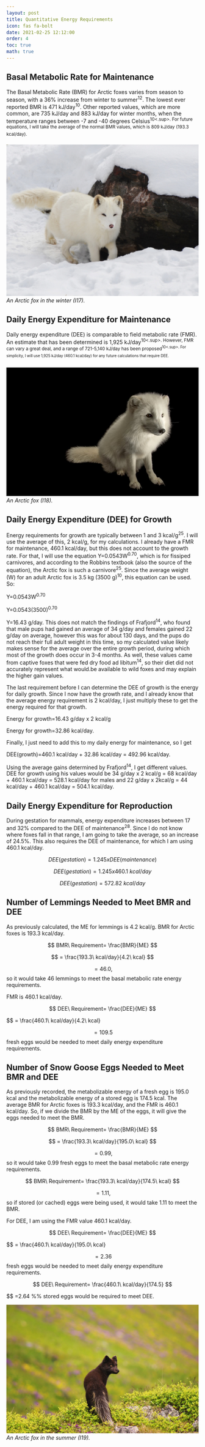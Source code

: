 ```yaml
---
layout: post
title: Quantitative Energy Requirements
icon: fas fa-bolt
date: 2021-02-25 12:12:00
order: 4
toc: true
math: true
---
```

## Basal Metabolic Rate for Maintenance
The Basal Metabolic Rate (BMR) for Arctic foxes varies from season to season, with a 36% increase from winter to summer<sup>12</sup>. The lowest ever reported BMR is 471 kJ/day<sup>10</sup>. Other reported values, which are more common, are 735 kJ/day and 883 kJ/day for winter months, when the temperature ranges between -7 and -40 degrees Celsius<sup>10<.sup>. For future equations, I will take the average of the normal BMR values, which is 809 kJ/day (193.3 kcal/day).

![Winter](/assets/img/WinterFox.jpg)
_An Arctic fox in the winter (I17)._

## Daily Energy Expenditure for Maintenance
Daily energy expenditure (DEE) is comparable to field metabolic rate (FMR). An estimate that has been determined is 1,925 kJ/day<sup>10<.sup>. However, FMR can vary a great deal, and a range of 721-5,140 kJ/day has been proposed<sup>10<.sup>. For simplicity, I will use 1,925 kJ/day (460.1 kcal/day) for any future calculations that require DEE.

![Sitting Fox](/assets/img/AnotherFox.jpg)
_An Arctic fox (I18)._

## Daily Energy Expenditure (DEE) for Growth
Energy requirements for growth are typically between 1 and 3 kcal/g<sup>25</sup>. I will use the average of this, 2 kcal/g, for my calculations. I already have a FMR for maintenance, 460.1 kcal/day, but this does not account to the growth rate. For that, I will use the equation Y=0.0543W<sup>0.70</sup>, which is for fissiped carnivores, and according to the Robbins textbook (also the source of the equation), the Arctic fox is such a carnivore<sup>25</sup>. Since the average weight (W) for an adult Arctic fox is 3.5 kg (3500 g)<sup>10</sup>, this equation can be used. So:

Y=0.0543W<sup>0.70</sup>

Y=0.0543(3500)<sup>0.70</sup>

Y=16.43 g/day. This does not match the findings of Frafjord<sup>14</sup>, who found that male pups had gained an average of 34 g/day and females gained 22 g/day on average, however this was for about 130 days, and the pups do not reach their full adult weight in this time, so my calculated value likely makes sense for the average over the entire growth period, during which most of the growth does occur in 3-4 months. As well, these values came from captive foxes that were fed dry food ad libitum<sup>14</sup>, so their diet did not accurately represent what would.be available to wild foxes and may explain the higher gain values.

The last requirement before I can determine the DEE of growth is the energy for daily growth. Since I now have the growth rate, and I already know that the average energy requirement is 2 kcal/day, I just multiply these to get the energy required for that growth.

Energy for growth=16.43 g/day x 2 kcal/g

Energy for growth=32.86 kcal/day.

Finally, I just need to add this to my daily energy for maintenance, so I get

DEE(growth)=460.1 kcal/day + 32.86 kcal/day = 492.96 kcal/day.

Using the average gains determined by Frafjord<sup>14</sup>, I get different values. DEE for growth using his values would be 34 g/day x 2 kcal/g = 68 kcal/day + 460.1 kcal/day = 528.1 kcal/day for males and 22 g/day x 2kcal/g = 44 kcal/day + 460.1 kcal/day = 504.1 kcal/day.
## Daily Energy Expenditure for Reproduction
During gestation for mammals, energy expenditure increases between 17 and 32% compared to the DEE of maintenance<sup>28</sup>. Since I do not know where foxes fall in that range, I am going to take the average, so an increase of 24.5%. This also requires the DEE of maintenance, for which I am using 460.1 kcal/day.

$$ DEE(gestation)=1.245xDEE(maintenance) $$

$$ DEE(gestation)=1.245x460.1\ kcal/day $$

$$ DEE(gestation)=572.82\ kcal/day $$

## Number of Lemmings Needed to Meet BMR and DEE
As previously calculated, the ME for lemmings is 4.2 kcal/g. BMR for Arctic foxes is 193.3 kcal/day.

$$ BMR\ Requirement= \frac{BMR}{ME} $$

$$ = \frac{193.3\ kcal/day}{4.2\ kcal} $$

$$ =46.0, $$ so it would take 46 lemmings to meet the basal metabolic rate energy requirements.

FMR is 460.1 kcal/day.

$$ DEE\ Requirement= \frac{DEE}{ME} $$

$$ = \frac{460.1\ kcal/day}{4.2\ kcal}

$$ =109.5 $$ fresh eggs would be needed to meet daily energy expenditure requirements.
## Number of Snow Goose Eggs Needed to Meet BMR and DEE
As previously recorded, the metabolizable energy of a fresh egg is 195.0 kcal and the metabolizable energy of a stored egg is 174.5 kcal. The average BMR for Arctic foxes is 193.3 kcal/day, and the FMR is 460.1 kcal/day. So, if we divide the BMR by the ME of the eggs, it will give the eggs needed to meet the BMR.

$$ BMR\ Requirement= \frac{BMR}{ME} $$

$$ = \frac{193.3\ kcal/day}{195.0\ kcal} $$

$$ =0.99, $$ so it would take 0.99 fresh eggs to meet the basal metabolic rate energy requirements.

$$ BMR\ Requirement= \frac{193.3\ kcal/day}{174.5\ kcal} $$

$$ =1.11, $$ so if stored (or cached) eggs were being used, it would take 1.11 to meet the BMR.

For DEE, I am using the FMR value 460.1 kcal/day.

$$ DEE\ Requirement= \frac{DEE}{ME} $$

$$ = \frac{460.1\ kcal/day}{195.0\ kcal}

$$ =2.36 $$ fresh eggs would be needed to meet daily energy expenditure requirements.

$$ DEE\ Requirement= \frac{460.1\ kcal/day}{174.5} $$

$$ =2.64 %% stored eggs would be required to meet DEE.

![Summer](/assets/img/Summer.jpg)
_An Arctic fox in the summer (I19)._
